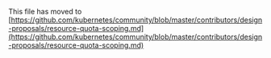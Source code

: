 This file has moved to [https://github.com/kubernetes/community/blob/master/contributors/design-proposals/resource-quota-scoping.md](https://github.com/kubernetes/community/blob/master/contributors/design-proposals/resource-quota-scoping.md)
